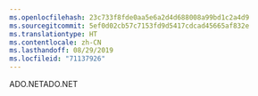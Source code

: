 ```yaml
---
ms.openlocfilehash: 23c733f8fde0aa5e6a2d4d688008a99bd1c2a4d9
ms.sourcegitcommit: 5ef0d02cb57c7153fd9d5417cdcad45665af832e
ms.translationtype: HT
ms.contentlocale: zh-CN
ms.lasthandoff: 08/29/2019
ms.locfileid: "71137926"
---
```

<span data-ttu-id="42534-101">ADO.NET</span><span class="sxs-lookup"><span data-stu-id="42534-101">ADO.NET</span></span>